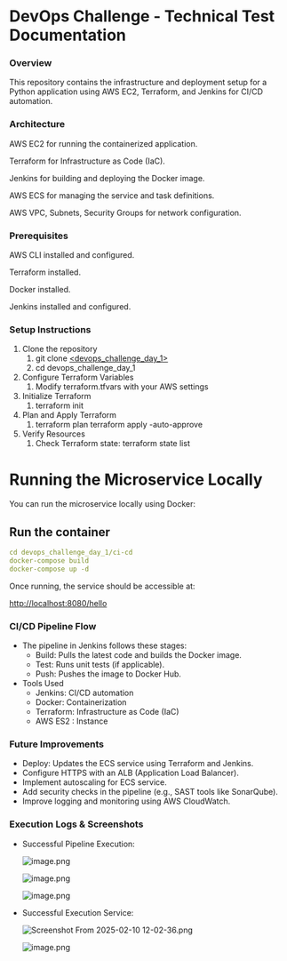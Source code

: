 # DevOps Challenge - Technical Test Documentation

### Overview

This repository contains the infrastructure and deployment setup for a Python application using AWS EC2, Terraform, and Jenkins for CI/CD automation.

### Architecture

AWS EC2 for running the containerized application.

Terraform for Infrastructure as Code (IaC).

Jenkins for building and deploying the Docker image.

AWS ECS for managing the service and task definitions.

AWS VPC, Subnets, Security Groups for network configuration.

### Prerequisites

AWS CLI installed and configured.

Terraform installed.

Docker installed.

Jenkins installed and configured.

### Setup Instructions

1. Clone the repository
    1. git clone [<devops_challenge_day_1>](https://github.com/Jorge-DevOps/devops_challenge_day_1)
    2. cd devops_challenge_day_1
2. Configure Terraform Variables
    1. Modify terraform.tfvars with your AWS settings
3. Initialize Terraform
    1. terraform init
4. Plan and Apply Terraform
    1. terraform plan
    terraform apply -auto-approve
5. Verify Resources
    1. Check Terraform state:
    terraform state list

# Running the Microservice Locally

You can run the microservice locally using Docker:

## Run the container

```yaml
cd devops_challenge_day_1/ci-cd
docker-compose build
docker-compose up -d 
```

Once running, the service should be accessible at:

[http://localhost:8080/hello](http://localhost:8080/)

### CI/CD Pipeline Flow

- The pipeline in Jenkins follows these stages:
    - Build: Pulls the latest code and builds the Docker image.
    - Test: Runs unit tests (if applicable).
    - Push: Pushes the image to Docker Hub.
- Tools Used
    - Jenkins: CI/CD automation
    - Docker: Containerization
    - Terraform: Infrastructure as Code (IaC)
    - AWS ES2 : Instance

### Future Improvements

- Deploy: Updates the ECS service using Terraform and Jenkins.
- Configure HTTPS with an ALB (Application Load Balancer).
- Implement autoscaling for ECS service.
- Add security checks in the pipeline (e.g., SAST tools like SonarQube).
- Improve logging and monitoring using AWS CloudWatch.

### Execution Logs & Screenshots

- Successful Pipeline Execution:
    
    ![image.png](https://lh3.googleusercontent.com/fife/ALs6j_HqyqxAeLlz3E7Ke5ytAY1aCd8RQnDnFedbT_XA4eWT4hGRXvAcf27N5e3JkZmk3UkL0-Fq7ekNCJwVpHzGVLiB3Hvot6JJpE4sv_ps36a7Hn_Viw5C6J-luLzjwlehjFN9DjmviGLgjYvu3w1JJK66ZAPKxWKMuLOcTZH41dqYurDCbvu67htG5m-B3buUmTsww3Xa86zkq75Bm-6S1C7uubyEhRZUgCIBRxLVAI4_nHDkLkwtS0DV-j_S4TKrCx3-1l47V70nUuW7FC8FbWoE7wv9ch_tnWXPj3Qb6y-viyfR3pijQ2lMqZHvbfimlkOVMB_p5b7MT_a_nayak3YLwUz-PPvwfXNDAC_HiGAB5dyKi_Qhe6MHMFpAtl9rxT2hqSoPrs1VdEr7yD5mpCiSb4izq0ok3rTpmKxmUJlCCeBKSJO4WDKY8R8w7V9Of44vIDCNiE0usF5gd2x5Djcmz3vZlBz4UL9MF6J6HRD_0zWKO-C3nUiHqzSv4yJrR8dF3RW0TPwljGREFZn7jWrlm8kWaVbjQRcj0jsZ3pArcAnFfocHc-O9yFIguLLKYnkk37DBPI0jvqANvs1onKQrVtZZZeKZQLqgVcZNmBydLEOXelxOVd6cSx0i-Zwo5kkhpMRl71Jkppxk_322CZr4EH7MGPP_UKR-az1tlcvJBwLwKCLQkjeE1-vufqD5hrEjkn35unXMKapaWB5r2OP43ZXaX42Dl5zybZZUKlAZIF0BjbgSB_3o4Q9Uss3mMT2gZ2qWMgXdoH2ajzHoSQaQNfHhyO8Ira01xDkoh0xj6EaRPn-4leEODIDgKbsIyePZ4kI4c0Iou-rq0Yhqf1Z8lnzx8q4RlIyNHjKhfh_SX4XfZhK8bGXKygnoLH9NO8VAXVHHwWz6ubnzg6hfSWEae0cxuTcZV62dOHH5wkuy6DjU0TqIjRJ-4Fol0JA43zJkBt5FC_Tp2ZHHyCXSyhdpSTapSWKsXQAxAMXJF0JZIXYP7H04uMJiEMRa9Xpx-PEsDSRdZTq0p2pH4rq6CkmTCsudC9FEQ9DzAAwiAXAS2t-xt78gcsqzT5trWqgPmX4eT6Rtoy3R1b_cMD0TGsidjn9hD6dBlvo9OArJXvPn6LOetRi8i6-d1HAhvlvm8ufh5T-ddyFRY1VhQspB-F-IYetpivWmyLnE3Z7LlljeGJPqLgxemD4KJ1d2frsCiRvmZ54BC7vVBp1jtS1cDALgfuwJ-Ct-Z7EvMYWWSGhL1ygpcSEncQ1XnGmqws1rndibYamfEpvdZqy0VKsGV0fAn3u8VOWtYLlHoorZMJHuPFXzjlJRm4L7kiAMvGFLnECm0sYyDqzJ-e-ORv2vsGhMxFXOMHd3sPKF1xTiFkJBw7N-uV-a7G8dpyXWxrvg2lYXfo2g099KbtToTBNsKVgvV5lHOAr2KKfPPbYAj-zypkIGZeDP8ExLBDFKL_QqZAotYLCBt6hogAj68cTt7ekCa0LyOC-D0SWbXuzV3s5K7qpdsl1o4AltNxMIynRrqmvTlcZO9G_cFMf1ej6YFdSUbLvf-lP_M4-j5TVdsLtPYpuwOW4iyfNAxt4wpejGtQrgK2oA5UdLBLcl=w1920-h957)

    ![image.png](https://lh3.googleusercontent.com/fife/ALs6j_F2lXNgXFLJP5nHGW8lcxY2bjXqwswiW_wOaxnOi8YvVu_S9HG9VJoqHEwyN66B4Gu15ay6QRu_TbbWr_hGmlNVQUl_dD860IhKftaFNOm3cywlEOhZWjpMyY75LxITi_p4CCnArBMdNWZkyCLDEwLCIPknOSUaIa5WsBp-HKLSt8fUPNzj5-4TKoZLUct4WyB3zvtnx1v0Wgeo9BGTjYvDw5Q0J1hNalOmsI0tAR9rUbemuDykcJmElHTA2gCdIuUGFUpsi6KquE348PXkxE99GsVaqa4WOSD7Ca0W5EfIGG9kh4yVYK1h2j0orEa-QgB_HpJM7kcaaRcuEasFTGDlQQy0jDeiUpj8lU5j9XKdD4_7zZHLJYqRTAga0toq_KPG9rpB9TzVHNoOGG28csY1k4r64Z8wxPiR_aDmMqXjlWvS4DFCfjONBWyqBioWMXMx6iYiinK9g86xXYjNo-FGz6NoNyes5-ijnvNRy8_BiMkW_NaPw0ekk805J9kimlSfFVr7gL18PhWej-sxPPZyc9idcepGkEoGCrX19XapCU5JnDHowRByShn8baxOEz_fGsr02RzTiCAUsseu2HIMRDWMCrN0lZDsT48ZuvN95a_7Ja04sYrYwVz_R-3MtHn2T8Mss7LTzMhUbZc0XD7r1cnu8ZX9hNaqfKUzUYASt3wuCEDSmgwseNA3NW_Lk4fYwP6LPTQuoBBbee82VL1VgVne4taHh7cyMLx0O3UW6bYt2WdSWqfS2lUSsA1_VEup1mMhKrc1Q0-PPoa_3aCdiIrvDTHEotuPpX6twPF2yQDtZFtFOlzj0qPzbwVIpWEcEjzzs8UUIjb0sEvMQ9qfxEPzy5VBUsAloGjBhRgjpj1MeSBTvsYNokYp-P3OJ1pcP904FmDOzwFZnIaEyqv8HXnQcV2IsR4hV-KncdI6cJ-QpLPq9_x5aXsJtQhg6vgAWvHwGEcCmo00WWmdgt-c6gwvAGBRZgyDt5eHylGvMqJmyj-81zWOrT1nDkfA_jDfnkPWWH-NbhQxg0epdIW3qxROTsBo1fbFgUFTp97u_BCCAL9b0nPwiO446cO4_SFJLlgAeNJkrzeLPOyguAj8srtWdtjaN26w_p9ESdFOAMAcFnJ-EJcDC87eR3BlacZt7GuPGNEEQrLi7KczJ0Hfo9KM5o6zF4djcYXbtzyMYIv0G5oX6WBwPGuMqbZDXprg1b6HE3HgDDjN7W29AuWvcCz3T2d2VNXFpM9ap8KusLtJaq1UPpxgzytqXYLIOGhaiX7P5uozu_sPwYF8ZxjrXB6nFgZem7jxAoMU2MxmxEe-K4bECw3DE7k4kGVr3TMZp4iKHuMwayKfVB2_OL8ZJ2qNgR7Wxxc7ub0us2y1PS-JNhpLB7ddO94sxYh7Ev_0fW9lLgz9V99sEkE2-2PzP4m_bqLLKmllLbb-cfbo21oExYEzV6yxVA63m7dsaLX4lmHZwAytnHpPLfOWKVEFhrFlDaE8NKK6PWgb56qZ9IzuYD41RwP7zJ_2fLvWPl50Q75owb5zeAWweDcGGYSRJWptmYaYowyOoekjk4vE1uZ6qxp2SUI4vk_Gh6MDi9x3gHEL4dCVT3-wlQ=w1920-h957)
        
    ![image.png](https://lh3.googleusercontent.com/fife/ALs6j_FUWHkbQODyufJqs9YAScLOOr_mKq18ZfUU4jO8vTP9zuT1Q-tTQf-JJxJS5MAOFjsL-vWyrFFMF_loM-1RD9Phx_4YjY5FrFJy0dOJ6SDnmn5Az7bXRpT8Hh9-h0q-Rq6XRaDbFXvjBGIsCzLxohlLgA3a0RM_1KEP_IFbZ3dvBr4mVheLG4qQTs1ueC7B6EdXaanzl6o1DaekXfreuevAWJ-ChdgSrwSQHGxiZMYkHGcDTO8Mf7puR-q2_FVxjndnNNyxNYXAyLmOWTNibg2r0ulrBwImc_oMkXINayO75vzMlZsjp2zS9lsnz821MLkZf_Pp25S7KT7HmKDg8UNrYIuEvATgbc1KOwIZEUSo8kQno0K3VmlPuciQfp_xghk5VGVMzJidlR4Y1iv1g25S6M0sdcrodrSmYX_OyltO3v4diCGK-VJWVvAe26DTMtIkVznb6XAZ8GC8dzEFaS-wzBDp7_TXZ6ciJCmWBObGkIIuLofT4B_APteUMFynlOif9UfB5zZpT-ZdsKAHlDitIhVJkifMraDjCkDANrV5-a77roZ7E4wo2axAvO1CuZy3gV36-_zvxoADj2cxOu7Tjti1yTiJ_qiyfJ1EfQjyRTLzk3xorSMEziCOoIW5YP_62LUlymh7tOep1CWBsCbOLeP14uHwTfssPSsgxAX7fBSVcwn3u6MWFQfvLUtUOJ46OiiSsDLUG63aRqsozv1_HQk1X01KlSlvH4uTgM877ea6Nwt7aivndA5yJHoDVYedK57FrRzdc-OZpMf9Yo5z4eYa5DqGm_ZwICB-1ZAgZ305asNAG8EfMERPYvCR_iFwyHtrvEwPXiolSt-W-o7ViDlZdc7ZSAhVwe7w8xcpQY2dE6ugmb1Sqvko_WQFp5eNyFWS-Cz7-dnh1y4-1LZzZ0O66xMTtm_SWtz8v6dsE4SIqQ_jXZ5AXZGtuKxmAdUc3sIqCDfOBv2N4jWsMKvY9wEzIswNinLobWhR3c3FSAny4x89en-8slRjYo-adOK3LkZWoY_OgAlrwM-zxn1vOgLlNPwO13IhUx3YqWDbSDQYdJiroTPV-lAenpB6VKwAmB_0SNw7Egq46YY08PjTegM0Qm03lVVIvElMnw2ZV4g3v2tvehIQdZXURqNkRbo2msFkbEtH3qfsxYpf56P7lTVzA5G98VJDKcHv-3fasGImWNC9yQ3XmyT4c70qN4fKxstq_pIbnMxNNJGkWScSa1Xacu2CrfMRfJCJ5uGASrFQ7JNkN0ZH6eydwdh9X3h67O9DD4MVGdLuQFZMZjiwy1dm7u4Q3kRBAQkkN_2lEuAaJpNwpyN1Y0Q5_74bCzU-JRiBByr8dsDpvHZ0DDsxcgoqJTWYT22Ag2u_Ip17SJ9k2NCZDG_S5DpfJ7E7Y1xOtG9nN-fG4caLpfY3hwr4CJFoII4QwmBX5vlkN1WQ_iWyp1B5GjlXQsVb5ZJWZ13b48bkxljsD8SZW3hZO2-4epUQtXAy1JX-OrxqEjKp0xmIFitJ48wUWKUf0e2b-yw1sFV3Yzx_9Ln4liV8qOfUXAC4WTwzLO4boYSdjJBvPxSPZrhbpx3-3a4_oWktpUlkOLFF_kSsn3k9CQ=w1920-h957)
        
- Successful Execution Service:
    
    
    ![Screenshot From 2025-02-10 12-02-36.png](https://lh3.googleusercontent.com/fife/ALs6j_Fu_h1l3OYYvh7CFnJAwVrgNorFHWF4qBvLwjrY3UrX_xDk9DNIlQqplnJUKCEa2ILzaB7rARRLQUy46xtTHeS73jK030UqOpgAOKJ7NkjEzqNZxUqD7725f-3noHt4EF85omwkt7dzADInrxC9cN8GOMTNTx1oB1kvx9GUZWd7Sim8K-yEGSUarR8Iqf5fwZyFG_1OE0CUUXJGfdv8OQRcQu3gQ3fD2yLADZVWH847OiaqnzhpYIrll_lPAjiaJHU1zZCrraGujlNki9gJEYf3-kUQKQHTJKz2ykxdn6q0p8MOePvjyTLd469vB7ue0ND8H855SdKCIYnlTIhknsDwYO5zKPU85wjzWpTk6-yWMnK6UthDsGO1nloLkhaNQ3JCAmKYLGwWiFI_QR8G7mF_5XRK-Lbo7nxsx0Uz2CieutYHRxnaJdm7eGqHm3bPMZlvbzfuGQ5dy_Aoc6iU4_Ex4sBOrJttQhu79OZnBbHPr51f3NT6kIB94_9H_kNXbPJmXvX0rjKPdqDBjsnASQAXEt7vBnKFprBwzcS7BstuTxotyYkNbTt5oyi-JOi-rR4r9LmYAPE08fYO21eiRQuP3DyUuuyqXyP8xZ87lPpGHY0J7QuMEgxWieOCqo0Fz7Nx_wt9ub9zQCsQqPfA0cwsHwP54ceztaRBdIf3zb_4mPrCkmiOTELTj-8yWKfq2ztvswmf5nuajlkGmoryBtdbvyW_fwuSQ53V6wcBdxe5p15JEDTlSdmwuvP1ug6QDnrSPe_2MDHmntd3pCy0h9Qe8vvqNOIHUoI3qQoQd-Dj3x7GSdnO4U4LKOQZIiwufO0lMYiISqmlz9anYhfDANyLHMoDHZADwCZ6BWqzRJPXoS_ZIvmAXp5V-bDSxROYObe6LDArwx251oKFSKjNwOX9MsRp-CrxSQTFcJYarEacDQZOgkJTrJ4c_Y9qmGG8kjEsMJYsXSiS0PIkuvaq3xrRd2veSn1HAHw6x76J1YGAUSAOMMP3-XQnE_3EPdnvaXR9shRZ_8QJdl3Wrvd9xaU2f2Rud_Zh-qCdElSZ1ubtZEO0OJQcfC5McvJlurnHexCUCDGB-Fu3lv-5t2yHM7LZLl-epEJRo3fKrD-M6ApumZ6KI-2zYwgy-KH9NQOb-IqFabKBie4g5P-kLXjJFBzJy3r3PVo7-fVyAlKO1pwYacSJmX9Vgwe_UHJJgOkaOy2BsYjbs-zaSRMVkuFTtsF9QY8RjJICTWba4lsV8_qfLLRTNgbgo2OhhCVZR6MITzmvMyCVuCq1zEBYegHEL_7ptIWosxAqnX3MnBQow1eep-bUp5zfb7TbVtln4rZx3g_zy0Zoasi_K5_azVxK87DgIV6aA7Af8KhZglLthXgwL5ZIqkXcz5FSf2fdrDMRhLotvfY9COryWDF1VwGpEBexQT4X1u4LGkyLJg5sLMJP0j5Y2gT_TtsoxgnZgaFvdsN27TZUm-UidK5zqmKygnbtjiHjd0iPJl2oUHCKV9l0CGTUZVQ2-4UHteMGPpA6Vop2T37S_AoErImb0vuUohcAHPCpkVChMel9wcdvWuM7zpHd49B79_vQkI61z5dyEfNq0h6b4zWXCx5ptw=w1365-h957)
    
    ![image.png](https://lh3.googleusercontent.com/fife/ALs6j_F9eOwkQxboEkaB1K-vbdAy5fC12gOPrP-uUnF6Xo26CP4yWUENOjcdLF1_1itEZO1deeK4U7gjQdo4-mGycNOYW7MiLWPyi1IhScbyXnR_XHERGSBhoOhOUtWAnsxwvVC51enb3dHC6sijcJYS6Mym4wYIOQ88h3qFWAeHc4lL26wL_UE-Ui5QWvIvWpE4r6rZk35ifr8t1pJSyaDaeK-PXPkNpUgjiRIlrrCpoeW5PDh8Ck4QUmOQWkfhNSO0JnjAE1EBRTKegRB9oy2NW58GGMDaxujhwOcmXKKUTO1DZnjdIf0U3lpZ9LUHCgOJVOARy2e44A4Wrw__BSDrDcr537y-QYB6Naj6nfdDFHN4seXhdCpwYLzxtO8S4c20ujIeJwYddEOQed9Sz3yt9eEmBySCnlc5uBI1t-Idi7sNCUNnlxVSIkCvwT8BhHnzA5spad4ZJXlgW_fzditbRu1fxZqcObNw22LT1xdyCnLrOw2BqIeGnzg_pP5CcOhTLSVp1-UdME03RhTY02hEWBubwN9OPbHykZP24uACuv6DlZcU1eJI7nCNc5WrrXXwRJ6w_2FqiXAMRBXtccQG8UXycgzQj2Dop51drhHEwy-91BRxXoct2CYBtE519faLdqsAlo8tQlR2zThGaYY1n96C1MALX84ZIz8PWOCLPBwWzZNgsIyCHTil-FXQWtzF98OOjp675plZ6iYw7UNX18Q6C7icShtNwU8t0SAuhaQ8fKtRRBgKAQ5wJHRtm0MOqBpLDW1owSs9BL698bJ4urWIkZD2s7sRPsy0UyclG6BsU9pgw9O_UxSR76X_nh6uFiLg9HNheQswYDdlys1NlEEqo0myQrLAvw49bhbZweXg45fOFYpMDmV7bNS3yWOUbWpZaS14oZsHFqqRNcm_wvKsSF6ojjml4URp-t-pcTTJ4li878U8d6HfVPtAnkLKvfOiFiJXmbtGzyPYQU-2ObZfnTXlMzvb-Rr79H1s87EXfURbp4WoudjEn-XoR7V1_1iNxtX_snO2vDHUmC66IQHNsTrfYbXVpYPqhxVy7SQFS0d1wfZyOpNYcA6PiOfChnvMVUyU1AR8XEa9NbEiDLTYeVy-tQVAZwqPuB7Alet5NF5dRl_785_Piz9_dhwV5ov_lBPnSAJH0gp6D1ZCF6-yvaT5fQHfGWIuf0PEj5dwmD1xiAgJvwZdwOJq2bIhE6Mz1JZXa45s1LFEkjJujFlgk1LSollnIq9vbXaFoXmI71bvM9rYucna8pzK8v6sNWrGjkur2RYLI0aUyjzXYf1y1fTtPCAP7Bf8wVQ-XBO5ITOPCCbWCo70_jTlmHeq2jbaEAAKF0--IAtJD986EDSVOFQju-Z_TtBDNy_uuFlnYCgdoi3gAxp-M0epAesxBwmODyGn_50ThE91ivNMgmAYka74yRZb5p-FX1DFfw3DmBfk-wuw4bJxGJtiDzVZ8E-lVMCqLDvxA7QtT0Cis9OZPkEZH20o4m9E3samTg5_az0wJBGJgjtljWtCZcM2d-3Wf-eUz8NhwacGE_VGabxKjkJjs1tqTak2PcI8BXQZt98N3rdbBKFHmsaS5vFmkL30xESnmMLM_i-F=w1365-h957)